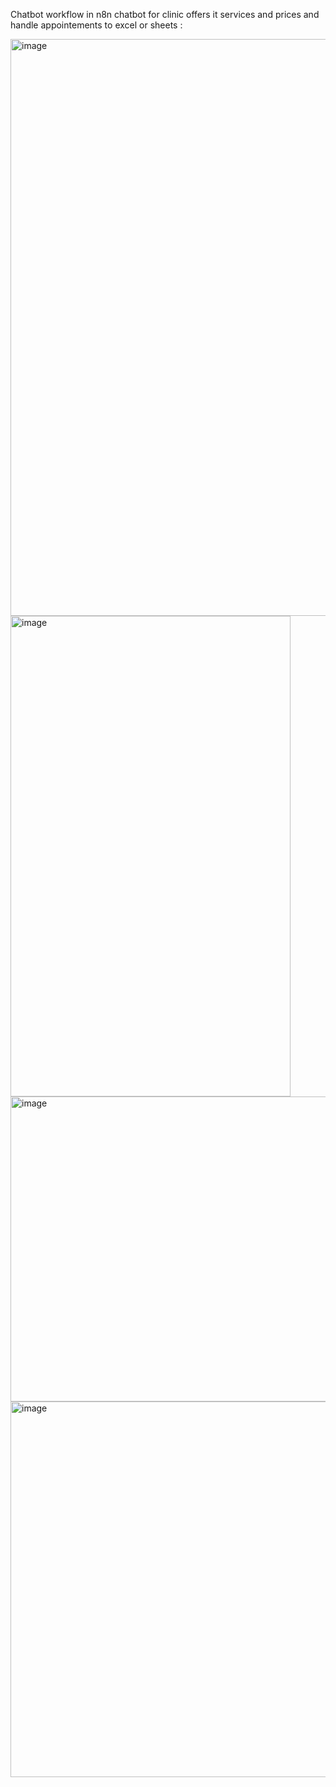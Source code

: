 Chatbot workflow in n8n 
chatbot for clinic offers it services and prices and handle appointements to excel or sheets :

<img width="1891" height="923" alt="image" src="https://github.com/user-attachments/assets/06be6d86-cac4-4055-8f03-4235f9f2b368" />

<img width="448" height="769" alt="image" src="https://github.com/user-attachments/assets/694bedee-3e68-4155-9b57-22e8ef2c7d29" />

<img width="1433" height="488" alt="image" src="https://github.com/user-attachments/assets/2cda59d1-ce04-4e03-858c-ee875eadb89e" />

<img width="1608" height="601" alt="image" src="https://github.com/user-attachments/assets/cb012e2e-425c-4cdc-9bf8-91e7b3be77d8" />
